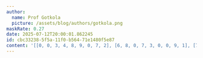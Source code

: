 ```yaml
---
author:
  name: Prof Gotkola
  picture: /assets/blog/authors/gotkola.png
maskRate: 0.27
date: 2025-07-12T20:00:01.862245
id: cbc33238-5f5a-11f0-b564-71e1480f5e87
content: '[[0, 0, 3, 4, 8, 9, 0, 7, 2], [6, 8, 0, 7, 3, 0, 0, 9, 1], [7, 2, 9, 6, 0, 5, 0, 8, 3], [5, 1, 2, 8, 0, 3, 7, 6, 4], [8, 0, 7, 2, 6, 0, 0, 5, 9], [0, 4, 6, 5, 7, 1, 2, 3, 8], [4, 9, 5, 3, 0, 6, 8, 1, 0], [0, 6, 0, 1, 0, 7, 0, 2, 5], [2, 7, 1, 0, 0, 8, 3, 4, 6]]'
---
```


